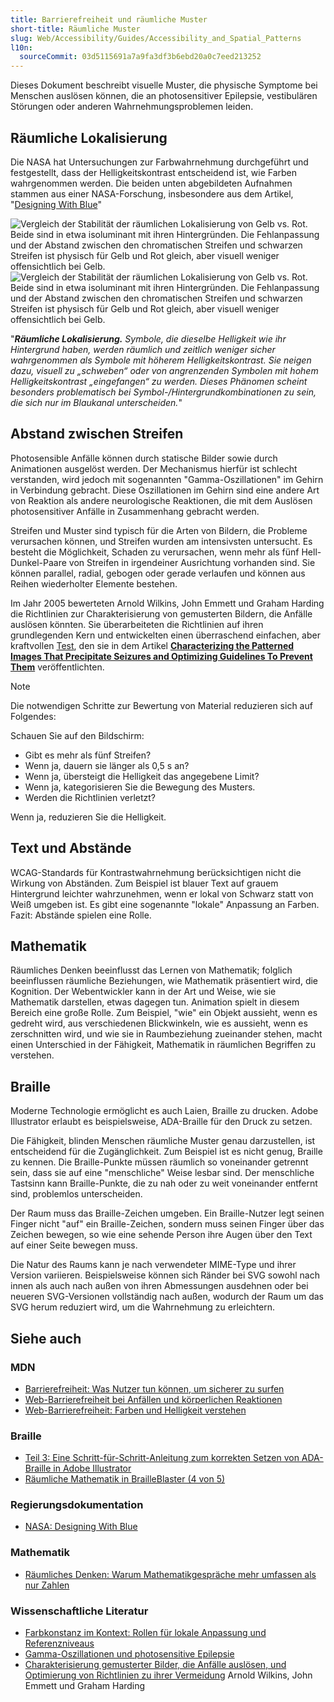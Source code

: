 ```yaml
---
title: Barrierefreiheit und räumliche Muster
short-title: Räumliche Muster
slug: Web/Accessibility/Guides/Accessibility_and_Spatial_Patterns
l10n:
  sourceCommit: 03d5115691a7a9fa3df3b6ebd20a0c7eed213252
---
```


Dieses Dokument beschreibt visuelle Muster, die physische Symptome bei Menschen auslösen können, die an photosensitiver Epilepsie, vestibulären Störungen oder anderen Wahrnehmungsproblemen leiden.

## Räumliche Lokalisierung

Die NASA hat Untersuchungen zur Farbwahrnehmung durchgeführt und festgestellt, dass der Helligkeitskontrast entscheidend ist, wie Farben wahrgenommen werden. Die beiden unten abgebildeten Aufnahmen stammen aus einer NASA-Forschung, insbesondere aus dem Artikel, "[Designing With Blue](https://colorusage.arc.nasa.gov/blue_2.php)"

![Vergleich der Stabilität der räumlichen Lokalisierung von Gelb vs. Rot. Beide sind in etwa isoluminant mit ihren Hintergründen. Die Fehlanpassung und der Abstand zwischen den chromatischen Streifen und schwarzen Streifen ist physisch für Gelb und Rot gleich, aber visuell weniger offensichtlich bei Gelb.](yellow_edge_3.gif) ![Vergleich der Stabilität der räumlichen Lokalisierung von Gelb vs. Rot. Beide sind in etwa isoluminant mit ihren Hintergründen. Die Fehlanpassung und der Abstand zwischen den chromatischen Streifen und schwarzen Streifen ist physisch für Gelb und Rot gleich, aber visuell weniger offensichtlich bei Gelb.](yellow_edge_4.gif)

"_**Räumliche Lokalisierung.** Symbole, die dieselbe Helligkeit wie ihr Hintergrund haben, werden räumlich und zeitlich weniger sicher wahrgenommen als Symbole mit höherem Helligkeitskontrast. Sie neigen dazu, visuell zu „schweben“ oder von angrenzenden Symbolen mit hohem Helligkeitskontrast „eingefangen“ zu werden. Dieses Phänomen scheint besonders problematisch bei Symbol-/Hintergrundkombinationen zu sein, die sich nur im Blaukanal unterscheiden._"

## Abstand zwischen Streifen

Photosensible Anfälle können durch statische Bilder sowie durch Animationen ausgelöst werden. Der Mechanismus hierfür ist schlecht verstanden, wird jedoch mit sogenannten "Gamma-Oszillationen" im Gehirn in Verbindung gebracht. Diese Oszillationen im Gehirn sind eine andere Art von Reaktion als andere neurologische Reaktionen, die mit dem Auslösen photosensitiver Anfälle in Zusammenhang gebracht werden.

Streifen und Muster sind typisch für die Arten von Bildern, die Probleme verursachen können, und Streifen wurden am intensivsten untersucht. Es besteht die Möglichkeit, Schaden zu verursachen, wenn mehr als fünf Hell-Dunkel-Paare von Streifen in irgendeiner Ausrichtung vorhanden sind. Sie können parallel, radial, gebogen oder gerade verlaufen und können aus Reihen wiederholter Elemente bestehen.

Im Jahr 2005 bewerteten Arnold Wilkins, John Emmett und Graham Harding die Richtlinien zur Charakterisierung von gemusterten Bildern, die Anfälle auslösen könnten. Sie überarbeiteten die Richtlinien auf ihren grundlegenden Kern und entwickelten einen überraschend einfachen, aber kraftvollen [Test](https://onlinelibrary.wiley.com/doi/full/10.1111/j.1528-1167.2005.01405.x), den sie in dem Artikel **[Characterizing the Patterned Images That Precipitate Seizures and Optimizing Guidelines To Prevent Them](https://onlinelibrary.wiley.com/doi/full/10.1111/j.1528-1167.2005.01405.x)** veröffentlichten.

> [!NOTE]
> Die notwendigen Schritte zur Bewertung von Material reduzieren sich auf Folgendes:
>
> Schauen Sie auf den Bildschirm:
>
> - Gibt es mehr als fünf Streifen?
> - Wenn ja, dauern sie länger als 0,5 s an?
> - Wenn ja, übersteigt die Helligkeit das angegebene Limit?
> - Wenn ja, kategorisieren Sie die Bewegung des Musters.
> - Werden die Richtlinien verletzt?
>
> Wenn ja, reduzieren Sie die Helligkeit.

## Text und Abstände

WCAG-Standards für Kontrastwahrnehmung berücksichtigen nicht die Wirkung von Abständen. Zum Beispiel ist blauer Text auf grauem Hintergrund leichter wahrzunehmen, wenn er lokal von Schwarz statt von Weiß umgeben ist. Es gibt eine sogenannte "lokale" Anpassung an Farben. Fazit: Abstände spielen eine Rolle.

## Mathematik

Räumliches Denken beeinflusst das Lernen von Mathematik; folglich beeinflussen räumliche Beziehungen, wie Mathematik präsentiert wird, die Kognition. Der Webentwickler kann in der Art und Weise, wie sie Mathematik darstellen, etwas dagegen tun. Animation spielt in diesem Bereich eine große Rolle. Zum Beispiel, "wie" ein Objekt aussieht, wenn es gedreht wird, aus verschiedenen Blickwinkeln, wie es aussieht, wenn es zerschnitten wird, und wie sie in Raumbeziehung zueinander stehen, macht einen Unterschied in der Fähigkeit, Mathematik in räumlichen Begriffen zu verstehen.

## Braille

Moderne Technologie ermöglicht es auch Laien, Braille zu drucken. Adobe Illustrator erlaubt es beispielsweise, ADA-Braille für den Druck zu setzen.

Die Fähigkeit, blinden Menschen räumliche Muster genau darzustellen, ist entscheidend für die Zugänglichkeit. Zum Beispiel ist es nicht genug, Braille zu kennen. Die Braille-Punkte müssen räumlich so voneinander getrennt sein, dass sie auf eine "menschliche" Weise lesbar sind. Der menschliche Tastsinn kann Braille-Punkte, die zu nah oder zu weit voneinander entfernt sind, problemlos unterscheiden.

Der Raum muss das Braille-Zeichen umgeben. Ein Braille-Nutzer legt seinen Finger nicht "auf" ein Braille-Zeichen, sondern muss seinen Finger über das Zeichen bewegen, so wie eine sehende Person ihre Augen über den Text auf einer Seite bewegen muss.

Die Natur des Raums kann je nach verwendeter MIME-Type und ihrer Version variieren. Beispielsweise können sich Ränder bei SVG sowohl nach innen als auch nach außen von ihren Abmessungen ausdehnen oder bei neueren SVG-Versionen vollständig nach außen, wodurch der Raum um das SVG herum reduziert wird, um die Wahrnehmung zu erleichtern.

## Siehe auch

### MDN

- [Barrierefreiheit: Was Nutzer tun können, um sicherer zu surfen](/de/docs/Web/Accessibility/Guides/Browsing_safely)
- [Web-Barrierefreiheit bei Anfällen und körperlichen Reaktionen](/de/docs/Web/Accessibility/Guides/Seizure_disorders)
- [Web-Barrierefreiheit: Farben und Helligkeit verstehen](/de/docs/Web/Accessibility/Guides/Colors_and_Luminance)

### Braille

- [Teil 3: Eine Schritt-für-Schritt-Anleitung zum korrekten Setzen von ADA-Braille in Adobe Illustrator](https://www.tinkeringmonkey.com/guides/ada-signage/a-step-by-step-guide-to-typesetting-ada-braille-correctly-in-adobe-illustrator/)
- [Räumliche Mathematik in BrailleBlaster (4 von 5)](https://www.youtube.com/watch?v=yz9vefDsj1g)

### Regierungsdokumentation

- [NASA: Designing With Blue](https://colorusage.arc.nasa.gov/blue_2.php)

### Mathematik

- [Räumliches Denken: Warum Mathematikgespräche mehr umfassen als nur Zahlen](https://dreme.stanford.edu/news/spatial-reasoning-why-math-talk-is-about-more-than-numbers/)

### Wissenschaftliche Literatur

- [Farbkonstanz im Kontext: Rollen für lokale Anpassung und Referenzniveaus](https://jov.arvojournals.org/article.aspx?articleid=2192799)
- [Gamma-Oszillationen und photosensitive Epilepsie](https://www.sciencedirect.com/science/article/pii/S0960982217304062?via%3Dihub)
- [Charakterisierung gemusterter Bilder, die Anfälle auslösen, und Optimierung von Richtlinien zu ihrer Vermeidung](https://onlinelibrary.wiley.com/doi/epdf/10.1111/j.1528-1167.2005.01405.x) Arnold Wilkins, John Emmett und Graham Harding
